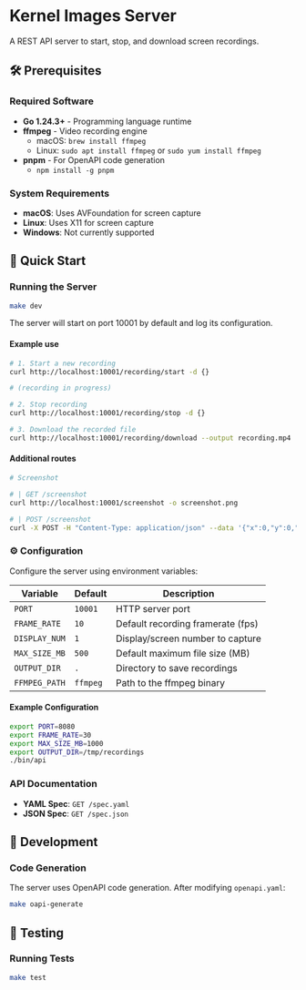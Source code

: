 # Kernel Images Server

A REST API server to start, stop, and download screen recordings.

## 🛠️ Prerequisites

### Required Software

- **Go 1.24.3+** - Programming language runtime
- **ffmpeg** - Video recording engine
  - macOS: `brew install ffmpeg`
  - Linux: `sudo apt install ffmpeg` or `sudo yum install ffmpeg`
- **pnpm** - For OpenAPI code generation
  - `npm install -g pnpm`

### System Requirements

- **macOS**: Uses AVFoundation for screen capture
- **Linux**: Uses X11 for screen capture
- **Windows**: Not currently supported

## 🚀 Quick Start

### Running the Server

```bash
make dev
```

The server will start on port 10001 by default and log its configuration.

#### Example use

```bash
# 1. Start a new recording
curl http://localhost:10001/recording/start -d {}

# (recording in progress)

# 2. Stop recording
curl http://localhost:10001/recording/stop -d {}

# 3. Download the recorded file
curl http://localhost:10001/recording/download --output recording.mp4
```

#### Additional routes

```bash
# Screenshot

# | GET /screenshot
curl http://localhost:10001/screenshot -o screenshot.png

# | POST /screenshot
curl -X POST -H "Content-Type: application/json" --data '{"x":0,"y":0,"width":200,"height":200}' -o screenshot_region.png http://localhost:10001/screenshot
```

### ⚙️ Configuration

Configure the server using environment variables:

| Variable       | Default   | Description                                 |
| -------------- | --------- | ------------------------------------------- |
| `PORT`         | `10001`   | HTTP server port                            |
| `FRAME_RATE`   | `10`      | Default recording framerate (fps)           |
| `DISPLAY_NUM`  | `1`       | Display/screen number to capture            |
| `MAX_SIZE_MB`  | `500`     | Default maximum file size (MB)              |
| `OUTPUT_DIR`   | `.`       | Directory to save recordings                |
| `FFMPEG_PATH`  | `ffmpeg`  | Path to the ffmpeg binary                   |

#### Example Configuration

```bash
export PORT=8080
export FRAME_RATE=30
export MAX_SIZE_MB=1000
export OUTPUT_DIR=/tmp/recordings
./bin/api
```

### API Documentation

- **YAML Spec**: `GET /spec.yaml`
- **JSON Spec**: `GET /spec.json`

## 🔧 Development

### Code Generation

The server uses OpenAPI code generation. After modifying `openapi.yaml`:

```bash
make oapi-generate
```

## 🧪 Testing

### Running Tests

```bash
make test
```
